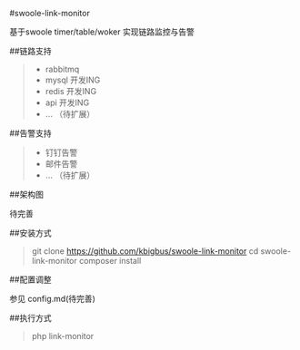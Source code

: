 #swoole-link-monitor

基于swoole timer/table/woker 实现链路监控与告警

##链路支持

> * rabbitmq
> * mysql  开发ING
> * redis  开发ING
> * api    开发ING
> * ... （待扩展）

##告警支持

> * 钉钉告警
> * 邮件告警
> * ...  （待扩展）

##架构图

待完善

##安装方式

> git clone https://github.com/kbigbus/swoole-link-monitor
> cd swoole-link-monitor
> composer install

##配置调整

参见 config.md(待完善)

##执行方式

> php link-monitor